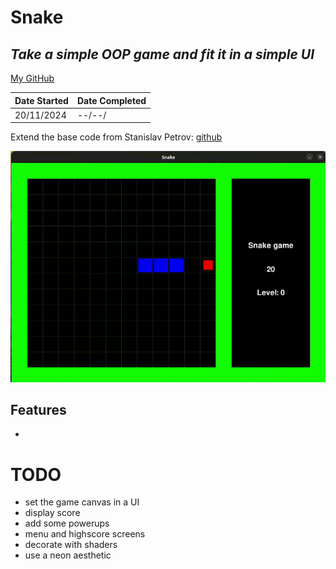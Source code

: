 # Snake
## _Take a simple OOP game and fit it in a simple UI_
[My GitHub](https://github.com/andrew-data-git)


| Date Started | Date Completed |
| ------ | ------ |
| 20/11/2024 | --/--/ |

Extend the base code from Stanislav Petrov: [github](https://github.com/StanislavPetrovV)

![](https://github.com/andrew-data-git/snake/blob/main/demo.gif)

## Features

- 

# TODO

* set the game canvas in a UI
* display score
* add some powerups
* menu and highscore screens
* decorate with shaders
* use a neon aesthetic
